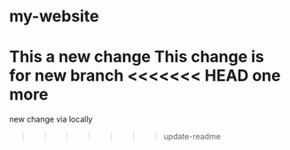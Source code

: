 # my-website
This a new change
This change is for __new__ branch
<<<<<<< HEAD
one more
=======
new change via locally
>>>>>>> update-readme
